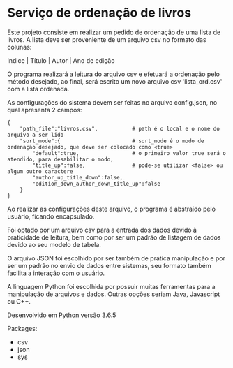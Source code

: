# Serviço de ordenação de livros

Este projeto consiste em realizar um pedido de ordenação de uma lista de livros.
A lista deve ser proveniente de um arquivo csv no formato das colunas:

Indice  |   Título  |   Autor   |    Ano de edição

O programa realizará a leitura do arquivo csv e efetuará a ordenação pelo método desejado,
ao final, será escrito um novo arquivo csv 'lista_ord.csv' com a lista ordenada.

As configurações do sistema devem ser feitas no arquivo config.json, no qual apresenta 2 campos:
```
{
    "path_file":"livros.csv",           # path é o local e o nome do arquivo a ser lido
    "sort_mode":{                       # sort_mode é o modo de ordenação desejado, que deve ser colocado como <true>
        "default":true,                 # o primeiro valor true será o atendido, para desabilitar o modo,
        "title_up":false,               # pode-se utilizar <false> ou algum outro caractere
        "author_up_title_down":false,
        "edition_down_author_down_title_up":false
    }
}
```
Ao realizar as configurações deste arquivo, o programa é abstraído pelo usuário, ficando encapsulado. 

Foi optado por um arquivo csv para a entrada dos dados devido à praticidade de leitura, 
bem como por ser um padrão de listagem de dados devido ao seu modelo de tabela.

O arquivo JSON foi escolhido por ser também de prática manipulação e por ser um padrão no 
envio de dados entre sistemas, seu formato também facilita a interação com o usuário.

A linguagem Python foi escolhida por possuir muitas ferramentas para a manipulação de arquivos 
e dados. Outras opções seriam Java, Javascript ou C++. 

Desenvolvido em Python versão 3.6.5

Packages:
- csv
- json
- sys


